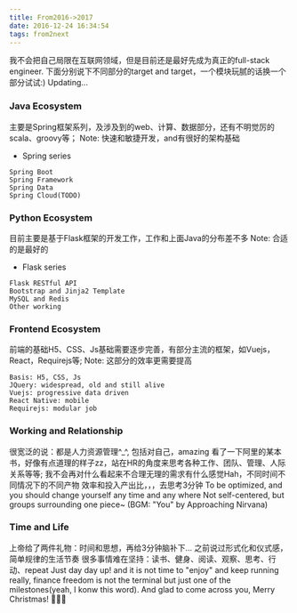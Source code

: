```yaml
---
title: From2016->2017
date: 2016-12-24 16:34:54
tags: from2next
---
```

我不会把自己局限在互联网领域，但是目前还是最好先成为真正的full-stack engineer.
下面分别说下不同部分的target and target，一个模块玩腻的话换一个部分试试:)
Updating...

### Java Ecosystem
主要是Spring框架系列，及涉及到的web、计算、数据部分，还有不明觉厉的scala、groovy等；
Note: 快速和敏捷开发，and有很好的架构基础
- Spring series
```
Spring Boot
Spring Framework
Spring Data
Spring Cloud(TODO)
```
<!-- more -->

### Python Ecosystem
目前主要是基于Flask框架的开发工作，工作和上面Java的分布差不多
Note: 合适的是最好的
- Flask series
```
Flask RESTful API
Bootstrap and Jinja2 Template
MySQL and Redis
Other working
```

### Frontend Ecosystem
前端的基础H5、CSS、Js基础需要逐步完善，有部分主流的框架，如Vuejs，React，Requirejs等;
Note: 这部分的效率更需要提高
```
Basis: H5, CSS, Js
JQuery: widespread, old and still alive
Vuejs: progressive data driven
React Native: mobile
Requirejs: modular job
```

### Working and Relationship
很宽泛的说：都是人力资源管理^_^, 包括对自己，amazing
看了一下阿里的某本书，好像有点道理的样子zz，站在HR的角度来思考各种工作、团队、管理、人际关系等等;
我不会再对什么看起来不合理无理的需求有什么感觉Hah，不同时间不同情况下的不同产物
效率和投入产出比，，，去思考3分钟
To be optimized, and you should change yourself any time and any where
Not self-centered, but groups surrounding one piece~
(BGM: "You" by Approaching Nirvana)

### Time and Life
上帝给了两件礼物：时间和思想，再给3分钟脑补下...
之前说过形式化和仪式感，简单规律的生活节奏
很多事情难在坚持：读书、健身、阅读、观察、思考、行动、repeat
Just day day up!
and it is not time to "enjoy" and keep running really,
finance freedom is not the terminal but just one of the milestones(yeah, I konw this word).
And glad to come across you, Merry Christmas! 🎄🎄🎄
